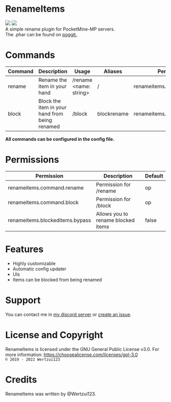 # RenameItems
<a href="https://poggit.pmmp.io/p/RenameItems"><img src="https://poggit.pmmp.io/shield.dl.total/RenameItems"></a>
<a href="https://poggit.pmmp.io/p/RenameItems"><img src="https://poggit.pmmp.io/shield.dl/RenameItems"></a>
<br>A simple rename plugin for PocketMine-MP servers.
<br>The .phar can be found on <a href="https://poggit.pmmp.io/p/RenameItems">poggit.</a>

# Commands
| Command | Description                                    | Usage                  | Aliases     | Permission                 |
|---------|------------------------------------------------|------------------------|-------------|----------------------------|
| rename  | Rename the item in your hand                   | /rename <name: string> | /           | renameitems.command.rename |
| block   | Block the item in your hand from being renamed | /block                 | blockrename | renameitems.command.block  |

**All commands can be configured in the config file.**

# Permissions
| Permission                      | Description                        | Default |
|---------------------------------|------------------------------------|---------|
| renameitems.command.rename      | Permission for /rename             | op      |
| renameitems.command.block       | Permission for /block              | op      |
| renameitems.blockeditems.bypass | Allows you to rename blocked items | false   |

# Features
* Highly customizable
* Automatic config updater
* UIs
* Items can be blocked from being renamed
  
# Support
You can contact me in <a href="https://discord.gg/eGhZGtF">my discord server</a> or <a href="https://github.com/Wertzui123/RenameItems/issues/new">create an issue</a>.

# License and Copyright
RenameItems is licensed under the GNU General Public License v3.0. For more information: https://choosealicense.com/licenses/gpl-3.0
<br><code>© 2019 - 2022 Wertzui123</code>

# Credits
RenameItems was written by @Wertzui123.
